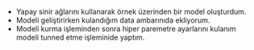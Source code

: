 - Yapay sinir ağlarını kullanarak örnek üzerinden bir model oluşturdum.
- Modeli geliştirirken kulandığım data ambarınıda ekliyorum.
- Modeli kurma işleminden sonra hiper paremetre ayarlarını kulanım modeli tunned etme işleminide yaptım. 

